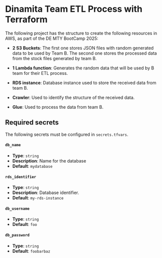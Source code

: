 # Dinamita Team ETL Process with Terraform

The following project has the structure to create the following resources in AWS, as part of the DE MTY BootCamp 2025:

 - **2 S3 Buckets**: The first one stores JSON files with random generated data to be used by Team B. The second one stores the processed data from the stock files generated by team B.

 - **1 Lambda function**: Generates the random data that will be used by B team for their ETL process.

 - **RDS instance**:  Database instance used to store the received data from team B.

 - **Crawler**: Used to identify the structure of the received data.

 - **Glue**: Used to process the data from team B.

## Required secrets

The following secrets must be configured in `secrets.tfvars`.

#### `db_name`
- **Type**: `string`
- **Description**: Name for the database
- **Default**: `mydatabase`

#### `rds_identifier`
- **Type**: `string`
- **Description**: Database identifier.
- **Default**: `my-rds-instance`

#### `db_username`
- **Type**: `string`
- **Default**: `foo`

#### `db_password`
- **Type**: `string`
- **Default**: `foobarbaz`